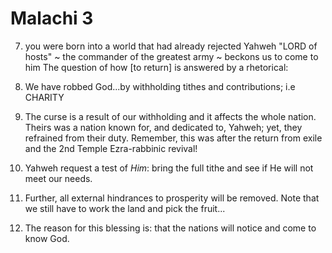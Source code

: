 # Malachi 3


7) you were born into a world that had already rejected Yahweh
"LORD of hosts" ~ the commander of the greatest army ~ beckons us to come to him
The question of how [to return] is answered by a rhetorical:

8) We have robbed God...by withholding tithes and contributions; i.e CHARITY

9) The curse is a result of our withholding and it affects the whole nation.
Theirs was a nation known for, and dedicated to, Yahweh; yet, they refrained from their duty.
Remember, this was after the return from exile and the 2nd Temple Ezra-rabbinic revival!

10) Yahweh request a test of _Him_: bring the full tithe and see if He will not meet our needs.

11) Further, all external hindrances to prosperity will be removed.  Note that we still have to work the land and pick the fruit...

12) The reason for this blessing is: that the nations will notice and come to know God.
